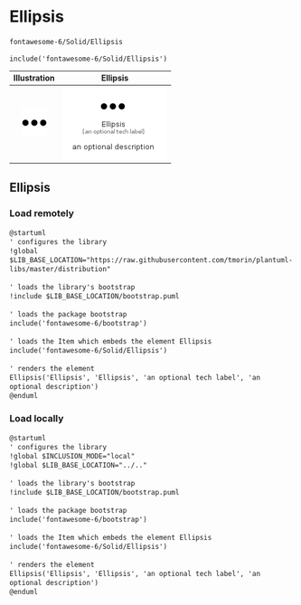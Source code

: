 # Ellipsis


```text
fontawesome-6/Solid/Ellipsis
```

```text
include('fontawesome-6/Solid/Ellipsis')
```



| Illustration | Ellipsis |
| :---: | :---: |
| ![illustration for Illustration](../../fontawesome-6/Solid/Ellipsis.png) | ![illustration for Ellipsis](../../fontawesome-6/Solid/Ellipsis.Local.png) |




## Ellipsis

### Load remotely
```plantuml
@startuml
' configures the library
!global $LIB_BASE_LOCATION="https://raw.githubusercontent.com/tmorin/plantuml-libs/master/distribution"

' loads the library's bootstrap
!include $LIB_BASE_LOCATION/bootstrap.puml

' loads the package bootstrap
include('fontawesome-6/bootstrap')

' loads the Item which embeds the element Ellipsis
include('fontawesome-6/Solid/Ellipsis')

' renders the element
Ellipsis('Ellipsis', 'Ellipsis', 'an optional tech label', 'an optional description')
@enduml
```

### Load locally
```plantuml
@startuml
' configures the library
!global $INCLUSION_MODE="local"
!global $LIB_BASE_LOCATION="../.."

' loads the library's bootstrap
!include $LIB_BASE_LOCATION/bootstrap.puml

' loads the package bootstrap
include('fontawesome-6/bootstrap')

' loads the Item which embeds the element Ellipsis
include('fontawesome-6/Solid/Ellipsis')

' renders the element
Ellipsis('Ellipsis', 'Ellipsis', 'an optional tech label', 'an optional description')
@enduml
```

